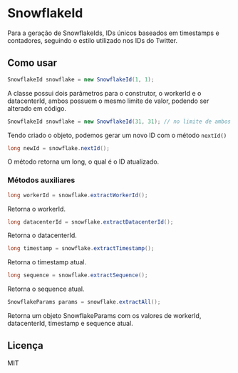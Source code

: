 # SnowflakeId
 Para a geração de SnowflakeIds, IDs únicos baseados em timestamps e contadores, seguindo o estilo utilizado nos IDs do Twitter.

## Como usar

```java
SnowflakeId snowflake = new SnowflakeId(1, 1);
```

A classe possui dois parâmetros para o construtor, o workerId e o datacenterId, ambos possuem o mesmo limite de valor, podendo ser alterado em código.

```java
SnowflakeId snowflake = new SnowflakeId(31, 31); // no limite de ambos
```

Tendo criado o objeto, podemos gerar um novo ID com o método `nextId()`

```java
long newId = snowflake.nextId();
```

O método retorna um long, o qual é o ID atualizado.

### Métodos auxiliares

```java
long workerId = snowflake.extractWorkerId();
```

Retorna o workerId.

```java
long datacenterId = snowflake.extractDatacenterId();
```

Retorna o datacenterId.

```java
long timestamp = snowflake.extractTimestamp();
```

Retorna o timestamp atual.

```java
long sequence = snowflake.extractSequence();
```

Retorna o sequence atual.

```java
SnowflakeParams params = snowflake.extractAll();
```

Retorna um objeto SnowflakeParams com os valores de workerId, datacenterId, timestamp e sequence atual.

## Licença

MIT

